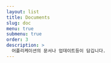 ```yaml
---
layout: list
title: Documents
slug: doc
menu: true
submenu: true
order: 3
description: >
  어플리케이션의 문서나 업데이트등이 담깁니다.
---
```

